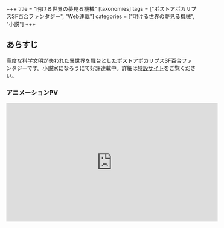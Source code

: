 +++
title = "明ける世界の夢見る機械"
[taxonomies]
tags = ["ポストアポカリプスSF百合ファンタジー", "Web連載"]
categories = ["明ける世界の夢見る機械", "小説"]
+++

## あらすじ

高度な科学文明が失われた異世界を舞台としたポストアポカリプスSF百合ファンタジーです。小説家になろうにて好評連載中。詳細は[特設サイト](https://emilla.space)をご覧ください。

### アニメーションPV

<iframe width="560" height="315" src="https://www.youtube.com/embed/qBT9KF9AZJA" frameborder="0" allow="accelerometer; autoplay; clipboard-write; encrypted-media; gyroscope; picture-in-picture" allowfullscreen></iframe>
